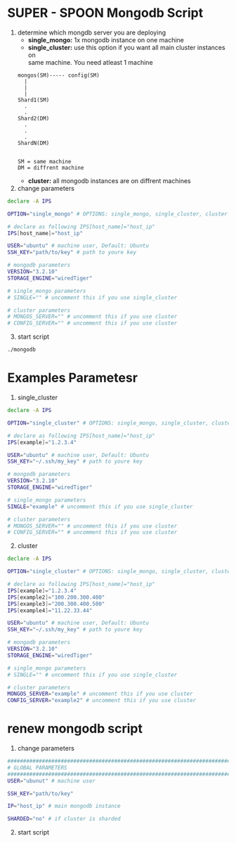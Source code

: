 # SUPER - SPOON Mongodb Script
1. determine which mongdb server you are deploying  
    - **single_mongo:** 1x mongodb instance on one machine
    - **single_cluster:** use this option if you want all main cluster instances on   
    same machine. You need atleast 1 machine
    ```
    mongos(SM)----- config(SM)
      |
      |
      |
    Shard1(SM)
      .
      .
    Shard2(DM)
      .
      .
      .
    ShardN(DM)

    
    SM = same machine
    DM = diffrent machine
    ```
    - **cluster:** all mongodb instances are on diffrent machines
2. change parameters
```bash
declare -A IPS

OPTION="single_mongo" # OPTIONS: single_mongo, single_cluster, cluster

# declare as following IPS[host_name]="host_ip"
IPS[host_name]="host_ip"

USER="ubuntu" # machine user, Default: Ubuntu
SSH_KEY="path/to/key" # path to youre key

# mongodb parameters
VERSION="3.2.10"
STORAGE_ENGINE="wiredTiger"

# single_mongo parameters
# SINGLE="" # uncomment this if you use single_cluster

# cluster parameters
# MONGOS_SERVER="" # uncomment this if you use cluster
# CONFIG_SERVER="" # uncomment this if you use cluster
```

3. start script
```bash
./mongodb
```

# Examples Parametesr
1. single_cluster

```bash
declare -A IPS

OPTION="single_cluster" # OPTIONS: single_mongo, single_cluster, cluster

# declare as following IPS[host_name]="host_ip"
IPS[example]="1.2.3.4"

USER="ubuntu" # machine user, Default: Ubuntu
SSH_KEY="~/.ssh/my_key" # path to youre key

# mongodb parameters
VERSION="3.2.10"
STORAGE_ENGINE="wiredTiger"

# single_mongo parameters
SINGLE="example" # uncomment this if you use single_cluster

# cluster parameters
# MONGOS_SERVER="" # uncomment this if you use cluster
# CONFIG_SERVER="" # uncomment this if you use cluster
```

2. cluster
```bash
declare -A IPS

OPTION="single_cluster" # OPTIONS: single_mongo, single_cluster, cluster

# declare as following IPS[host_name]="host_ip"
IPS[example]="1.2.3.4"
IPS[example2]="100.200.300.400"
IPS[example3]="200.300.400.500"
IPS[example4]="11.22.33.44"

USER="ubuntu" # machine user, Default: Ubuntu
SSH_KEY="~/.ssh/my_key" # path to youre key

# mongodb parameters
VERSION="3.2.10"
STORAGE_ENGINE="wiredTiger"

# single_mongo parameters
# SINGLE="" # uncomment this if you use single_cluster

# cluster parameters
MONGOS_SERVER="example" # uncomment this if you use cluster
CONFIG_SERVER="example2" # uncomment this if you use cluster
```

# renew mongodb script
1. change parameters
```bash
###############################################################################
# GLOBAL PARAMETERS
###############################################################################
USER="ubunut" # machine user

SSH_KEY="path/to/key"

IP="host_ip" # main mongodb instance

SHARDED="no" # if cluster is sharded
```
2. start script
